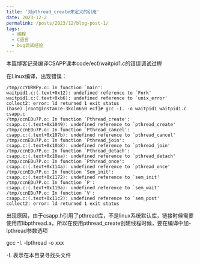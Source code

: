 ```yaml
---
title: '对pthread_create未定义的引用'
date: 2023-12-2
permalink: /posts/2023/12/blog-post-1/
tags:
  - 编程
  - C语言
  - bug调试经验 
---
```


本篇博客记录编译CSAPP课本code/ecf/waitpid1.c的错误调试过程

在Linux编译，出现错误：
```
/tmp/ccYURWPy.o: In function `main':
waitpid1.c:(.text+0x12): undefined reference to `Fork'
waitpid1.c:(.text+0xb6): undefined reference to `unix_error'
collect2: error: ld returned 1 exit status
(base) [root@instance-3kolm650 ecf]# gcc -I. -o waitpid1 waitpid1.c csapp.c
/tmp/ccnEDu7P.o: In function `Pthread_create':
csapp.c:(.text+0x1049): undefined reference to `pthread_create'
/tmp/ccnEDu7P.o: In function `Pthread_cancel':
csapp.c:(.text+0x107b): undefined reference to `pthread_cancel'
/tmp/ccnEDu7P.o: In function `Pthread_join':
csapp.c:(.text+0x10b8): undefined reference to `pthread_join'
/tmp/ccnEDu7P.o: In function `Pthread_detach':
csapp.c:(.text+0x10ea): undefined reference to `pthread_detach'
/tmp/ccnEDu7P.o: In function `Pthread_once':
csapp.c:(.text+0x114a): undefined reference to `pthread_once'
/tmp/ccnEDu7P.o: In function `Sem_init':
csapp.c:(.text+0x1172): undefined reference to `sem_init'
/tmp/ccnEDu7P.o: In function `P':
csapp.c:(.text+0x119a): undefined reference to `sem_wait'
/tmp/ccnEDu7P.o: In function `V':
csapp.c:(.text+0x11c2): undefined reference to `sem_post'
collect2: error: ld returned 1 exit status
```

出现原因，由于csapp.h引用了pthread库，不是linux系统默认库，链接时候需要使用库libpthread.a，所以在使用pthread_create创建线程时候，要在编译中加-lpthread参数选项

gcc -I. -lpthread -o xxx

-I. 表示在本目录寻找头文件


